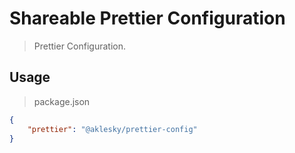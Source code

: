 # Shareable Prettier Configuration

> Prettier Configuration.

## Usage

> package.json

```json
{
    "prettier": "@aklesky/prettier-config"
}
```
